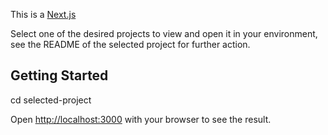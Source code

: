 This is a [Next.js](https://nextjs.org/)

Select one of the desired projects to view and open it in your environment, see the README of the selected project for further action.

## Getting Started

cd selected-project

Open [http://localhost:3000](http://localhost:3000) with your browser to see the result.
